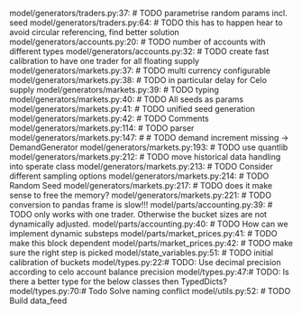 model/generators/traders.py:37:        # TODO parametrise random params incl. seed
model/generators/traders.py:64:        # TODO this has to happen hear to avoid circular referencing, find better solution
model/generators/accounts.py:20:        # TODO number of accounts with different types
model/generators/accounts.py:32:        # TODO create fast calibration to have one trader for all floating supply
model/generators/markets.py:37:    # TODO multi currency configurable
model/generators/markets.py:38:    # TODO in particular delay for Celo supply
model/generators/markets.py:39:    # TODO typing
model/generators/markets.py:40:    # TODO All seeds as params
model/generators/markets.py:41:    # TODO unified seed generation
model/generators/markets.py:42:    # TODO Comments
model/generators/markets.py:114:        # TODO parser
model/generators/markets.py:147:        #     # TODO  demand increment missing -> DemandGenerator
model/generators/markets.py:193:        # TODO use quantlib
model/generators/markets.py:212:        # TODO move historical data handling into sperate class
model/generators/markets.py:213:        # TODO Consider different sampling options
model/generators/markets.py:214:        # TODO Random Seed
model/generators/markets.py:217:        # TODO does it make sense to free the memory?
model/generators/markets.py:221:        # TODO conversion to pandas frame is slow!!!
model/parts/accounting.py:39:    # TODO only works with one trader. Otherwise the bucket sizes are not dynamically adjusted.
model/parts/accounting.py:40:    # TODO How can we implement dynamic substeps
model/parts/market_prices.py:41:    # TODO make this block dependent
model/parts/market_prices.py:42:    # TODO make sure the right step is picked
model/state_variables.py:51:    # TODO initial calibration of buckets
model/types.py:22:# TODO: Use decimal precision according to celo account balance precision
model/types.py:47:# TODO: Is there a better type for the below classes then TypedDicts?
model/types.py:70:# Todo Solve naming conflict
model/utils.py:52:    # TODO Build data_feed
